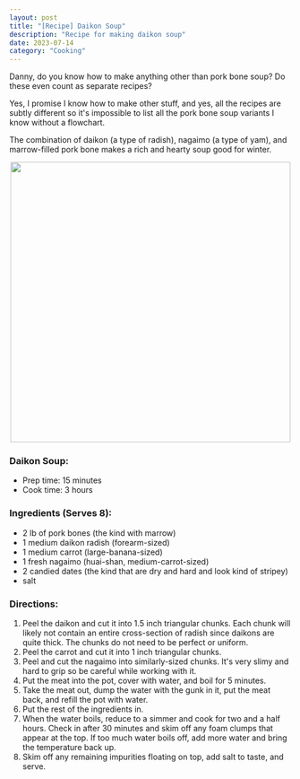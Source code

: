 ```yaml
---
layout: post
title: "[Recipe] Daikon Soup"
description: "Recipe for making daikon soup"
date: 2023-07-14
category: "Cooking"
---
```


Danny, do you know how to make anything other than pork bone soup? Do these even count as separate recipes? 

Yes, I promise I know how to make other stuff, and yes, all the recipes are subtly different so it's impossible to list all the pork bone soup variants I know without a flowchart.

The combination of daikon (a type of radish), nagaimo (a type of yam), and marrow-filled pork bone makes a rich and hearty soup good for winter. 

<!-- more -->

<p align="center">
  <img height="500" src="https://yangdanny97.github.io/misc/cooking/daikon_soup.png">
</p>

### Daikon Soup:
- Prep time: 15 minutes
- Cook time: 3 hours

### Ingredients (Serves 8):
- 2 lb of pork bones (the kind with marrow)
- 1 medium daikon radish (forearm-sized)
- 1 medium carrot (large-banana-sized)
- 1 fresh nagaimo (huai-shan, medium-carrot-sized)
- 2 candied dates (the kind that are dry and hard and look kind of stripey)
- salt

### Directions:
1. Peel the daikon and cut it into 1.5 inch triangular chunks. Each chunk will likely not contain an entire cross-section of radish since daikons are quite thick. The chunks do not need to be perfect or uniform.
2. Peel the carrot and cut it into 1 inch triangular chunks.
3. Peel and cut the nagaimo into similarly-sized chunks. It's very slimy and hard to grip so be careful while working with it.
4. Put the meat into the pot, cover with water, and boil for 5 minutes.
5. Take the meat out, dump the water with the gunk in it, put the meat back, and refill the pot with water.
6. Put the rest of the ingredients in.
7. When the water boils, reduce to a simmer and cook for two and a half hours. Check in after 30 minutes and skim off any foam clumps that appear at the top. If too much water boils off, add more water and bring the temperature back up.
8. Skim off any remaining impurities floating on top, add salt to taste, and serve.
